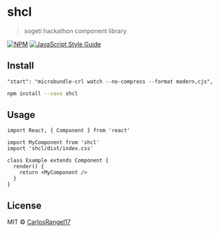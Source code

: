 # shcl

> sogeti hackathon component library

[![NPM](https://img.shields.io/npm/v/shcl.svg)](https://www.npmjs.com/package/shcl) [![JavaScript Style Guide](https://img.shields.io/badge/code_style-standard-brightgreen.svg)](https://standardjs.com)

## Install

    "start": "microbundle-crl watch --no-compress --format modern,cjs",

```bash
npm install --save shcl
```

## Usage

```tsx
import React, { Component } from 'react'

import MyComponent from 'shcl'
import 'shcl/dist/index.css'

class Example extends Component {
  render() {
    return <MyComponent />
  }
}
```

## License

MIT © [CarlosRangel17](https://github.com/CarlosRangel17)
